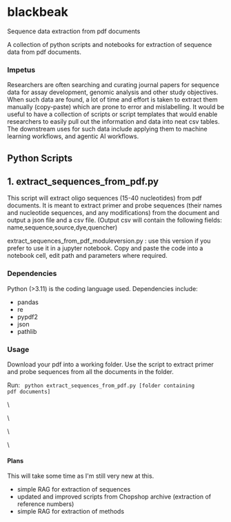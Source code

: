 # **blackbeak**
Sequence data extraction from pdf documents

A collection of python scripts and notebooks for extraction of sequence data from pdf documents. 

### Impetus
Researchers are often searching and curating journal papers for sequence data for assay development, genomic analysis and other study objectives. When such data are found, a lot of time and effort is taken to extract them manually (copy-paste) which are prone to error and mislabelling. It would be useful to have a collection of scripts or script templates that would enable researchers to easily pull out the information and data into neat csv tables. The downstream uses for such data include applying them to machine learning workflows, and agentic AI workflows.


## **Python Scripts**

## 1. extract_sequences_from_pdf.py

This script will extract oligo sequences (15-40 nucleotides) from pdf documents. It is meant to extract primer and probe sequences (their names and nucleotide sequences, and any modifications) from the document and output a json file and a csv file. (Output csv will contain the following fields: name,sequence,source,dye,quencher)

extract_sequences_from_pdf_moduleversion.py : use this version if you prefer to use it in a jupyter notebook. Copy and paste the code into a notebook cell, edit path and parameters where required.



### Dependencies
Python (>3.11) is the coding language used. Dependencies include:
- pandas
- re
- pypdf2
- json
- pathlib

### Usage

Download your pdf into a working folder. Use the script to extract primer and probe sequences from all the documents in the folder.

Run: <code> python extract_sequences_from_pdf.py [folder containing pdf documents] </code>

\

\

\

\

#### Plans

This will take some time as I'm still very new at this.

- simple RAG for extraction of sequences
- updated and improved scripts from Chopshop archive (extraction of reference numbers)
- simple RAG for extraction of methods

